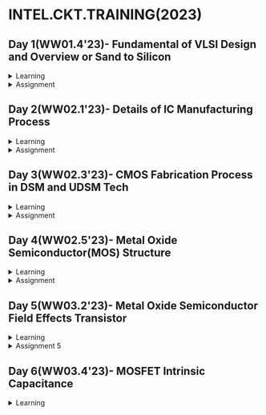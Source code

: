 # INTEL.CKT.TRAINING(2023)

## Day 1(WW01.4'23)- Fundamental of VLSI Design and Overview or Sand to Silicon

 <details>
<summary>Learning</summary>
<br>
 
 ### Intro : Steps to create GITHUB REPO :

1) Register using intel email address
2) Login, create repo and start write-up.


### Analog VLSI CKT Design , Presenter : Prof Santunu Sarangi

1)Basic Unix

2)Analog Design - sch drawing tools

3)Digital - Verilog, EDA,synthesis,etc

4)Book reference : Fundamentals of electric circuit, Charles K.Alexander & Matthew N.O Sadiku


### Fundamental VLSI :Overview of Sand to Silicon

What is VLSI?
1) Motherboard --> Chip --> Waver --> Die
2) Die contain of : 
 - Microcontroller, memory,analog and digital circuit. --> Implemented of VLSI.
3) Good Design must fullfill following requirement :
 - Functionality (Performance, low power)
 - Low Cost
 - Timely execution
 4) Design quality checks :
 - Testability
 - Yield
   What is yield? 
   - percentage of the actual number of chip produced on one wafer.  (number of chip working)
   - % Yield = (good die/ total die) X 100 %
 - Realibility (EOS,ESD,noise,crosstalk,etc)
 
 <br>
</details>

<details>
<summary>Assignment</summary>
<br>

 
<br>
</details>

 ## Day 2(WW02.1'23)- Details of IC Manufacturing Process
 
 <details>
<summary>Learning</summary>
<br>
 
 ### Analog IC Design Process
 1) Electrical Design(Schematic design) :
    - It is a starting to the Analog design, which is designer start with defining the specification of the circuit/schematic.
    - Followed by circuit drawing and verifiying the design using Analog design schematic tools such as Virtuoso,Presto and etc.
    - Besides specifications requirement, robustness of the design can be ensure by reliability test(EOS, Aging,RV,etc).

2) Physical Design(Layout Design) :
   - Process of representing electrical design(schematic) in layout.
   - Start with physical design such as floorplan, placement and routing.
   - Followed by the physical verification - Check LVS, DRC rule.
   - Lastly is parasitic extraction, whereby extracting the layout so that design can be validate with RC parasitic.

3) Test Design :
   - Process of coordinating,planning and implementing the Analog Design performance.
   - Type of test : Functional,Parametric,static, dynamic.
   
4) Flow chart of Analog Design process as below :

![image](https://user-images.githubusercontent.com/122240906/211698970-2c723d32-8229-45f1-b3cd-f2ce3b22ef5e.png)

5) Analog IC Design Process and Relation with CAD and PDK

![image](https://user-images.githubusercontent.com/122240906/211699618-aaeab87b-a51e-4562-bbfc-2aed9ea77a48.png)

6) Keynote : Designer should always design a practical circuit based on the device limit, technology constraints and physical implementations in order to meet the criteria of high performance, low power and low cost. Therefore the understand of layout design is important to minimize the iteration in design process.

 ### CMOS Technology
 
 1) Comparison of BJT and Mosfet :
 ![image](https://user-images.githubusercontent.com/122240906/211700541-34105d9c-b730-4ff7-923b-9d05bfd1c8e0.png)
 

 ### CMOS Fabrication Process 
 
 1) Process steps :
    Wafer Formation(sand to silocon) --> Photolithography --> Well and Channel Formation --> Sio2 Deposition --> Isolation 
    --> Gate Oxide Creation --> Gate and Source/Drain Formations --> Contacts and Metalizations --> Passivation --> Metrology.
    
    
    (a) Wafer Formation
    - wafer cut from boule, cylindrical ingots of single crystal silicon.
    - some amount of impurities added to the melt to provide the crystal.
    - A seed crystal is deep into the melt to initiate crystal growth.
    - Seed gradually withdrawn from the melt and simultaneously rotated.
    - The seed withdrawal and rotation rates determines the diameter of ingot.
        <img width="172" alt="image" src="https://user-images.githubusercontent.com/122240906/212214940-d13af078-c3f8-4ea1-8dc3-7fc2f2c47825.png">
        <img width="415" alt="image" src="https://user-images.githubusercontent.com/122240906/212215077-b5d40c15-8944-4692-9339-b91157748812.png">
    
    (b) Photolithography
       - patterning process.
       - wafer coated by the photoresist and subjected to selectiv illumination through the photomask.
       - photomask is constucted with chromium.
       - used UV light to expose- the photorist.
       <img width="218" alt="image" src="https://user-images.githubusercontent.com/122240906/212219497-5ec17755-ee07-48a0-85dc-3ebb57cb4a30.png">

    (c) Well and Channel Formation
    - Nwell : pmos bule in a n-well, nmos place in p substrate.
    - Pwell : nmos bule in a p-well, pmos place in  n substrate.
    - Twin well : emergence of nwell process.
    - Triple well : provide isolation between analog and digital blocks in mixed signal chips. used to isolate high density dynamic memory for logic.

    (d) Silicon Dioxide(Sio2)
    - Oxidation achived by heating the silicon wavef in oxidizing atmostphere.

    (e) Isolation
    - to avoid interaction between devices.
    - form thick oxide by LOCOS process - Local Oxidation of Silicon
        
    (f) Gate Oxide
    - Form gate oxide for transistor. 
    - gate also consist thin gate layer oxide.

     (g) Gate and Source/Drain Formations.
     - Grow gate oxide to accommodate gate/drain/source --> deposit polysilicon --> patter polysilicon --> etch exposed gate oxide --> implant pMos/nMOS source&drain region.

     (h) Contact and Metallization
     - Make contact cut to source/drain/gate according to contact mask.-hole etched in dielectric after source/drain formation.
     - make from alluminium, copper or tungsten.

     (i) Passivation
     - Final process is adding a protectiove glass layer.
     - to prevent ingress of contaminants.
      
      (j) Metrology
      - Measurement process to give feedback to manufacturing process.
<br>
</details>

<details>
<summary>Assignment</summary>
<br>
 
 ## <img width="379" alt="image" src="https://user-images.githubusercontent.com/122240906/212737597-cb40cd6a-26eb-4525-b526-a4f8febef521.png">
 
 ## <img width="284" alt="image" src="https://user-images.githubusercontent.com/122240906/212738470-6e9a5dc0-7ba3-467c-be5c-ec7864042ddf.png">
 
 ## <img width="345" alt="image" src="https://user-images.githubusercontent.com/122240906/212739386-e25bff7c-97bc-467f-9e49-60d50b17111b.png">
 
 ## <img width="296" alt="image" src="https://user-images.githubusercontent.com/122240906/212740097-1eec28ad-51c9-4eba-acd0-15f2776851d3.png">
 
 ## <img width="283" alt="image" src="https://user-images.githubusercontent.com/122240906/212741235-53e5feb2-bf8e-4cee-96f7-ca28bb8c090c.png">
 
 ## <img width="301" alt="image" src="https://user-images.githubusercontent.com/122240906/212742089-a2f2343a-2ef3-42a2-868e-fed0283b35e7.png">
 
 ## <img width="271" alt="image" src="https://user-images.githubusercontent.com/122240906/212742643-05948b4c-d9e2-46db-82fe-2d06b29ac3b3.png">
 
 ## <img width="319" alt="image" src="https://user-images.githubusercontent.com/122240906/212743020-ebab4270-dd57-44b7-887d-139c0c14534d.png">
 

<br>
</details>

 ## Day 3(WW02.3'23)- CMOS Fabrication Process in DSM and UDSM Tech
 
<details>
<summary>Learning</summary>
 <br>
 
 ### Submicron CMOS Process
 
 Disadvantages :
 - pn junction usage, to isolate transistor becomes impractical as transistor size decrease.
 - LOCOS disadvantage; bird's beak effect, the surface area loss to this encroachment.
 - LOCOS advantage; simple flow, high oxide quality due to LOCOS structure thermally grown.
 <img width="230" alt="image" src="https://user-images.githubusercontent.com/122240906/212546268-fd095a42-b0ae-415b-8110-8f77ff25f676.png">
 

  ### Sallow Trench Isolation (STI) Process
  
  - Preffered isolation process for deep-submicron process --> No Bird's beak(reduced active to active spacing).
  - Much suitable for the increase density in small area.
  - Disadvantages : a lot of process steps.
  
  <img width="248" alt="image" src="https://user-images.githubusercontent.com/122240906/212547601-465f2e9a-49bd-49a6-9882-4aa22e381faa.png">

   
  ### Deep Submicron (DSM) and Ultra Deep Submicron(UDSM) CMOS Technology
  
 - Type of resistor in DSM CMOS Technology.
 <img width="476" alt="image" src="https://user-images.githubusercontent.com/122240906/212549423-199d416a-bb3c-4340-abee-d252582c85ae.png">

 - Type of capacitor in DSM CMOS Technology.
 <img width="542" alt="image" src="https://user-images.githubusercontent.com/122240906/212549447-1b9c71f8-cc40-4eb4-b3ac-4baca19d7ebe.png">

- DSM Fabrication Process

<img width="439" alt="image" src="https://user-images.githubusercontent.com/122240906/212549198-38427377-ee5b-47b9-86b8-7dcebab5f13e.png">
 
- DSM vs UDSM
<img width="666" alt="image" src="https://user-images.githubusercontent.com/122240906/212550430-ebb41b06-4d04-464f-b5be-ba36f13f702d.png">

<br>
</details>

<details>
<summary>Assignment</summary>
<br>
 

1. List the five basic MOS fabrication processing steps and give the purpose or function
of each step.
 
 
   (a)	Photolithography – pattern setting
 
   (b)	Implantation – add dopants to silicon
 
   (c)	Deposition – add new layers(metals,oxides)
 
   (d)	Etching – take away sections of layers
 
   (e)	Oxidation – for gate oxides, need native oxides

 
 2. What is the difference between positive and negative photoresist and how is photoresist
used?
 
    Photoresist is a light-sensitive material used in several processes such as photolithography and photoengraving, to form a patterned coating on a surface.

    Positive photoresist : light will weaken the resist, and create a hole. the portion of the photoresist that is exposed to light becomes soluble to the photoresist developer. The unexposed portion of the photoresist remains insoluble to the photoresist developer.

    Negative photoresist : light will toughen the resist and create an etch resistant mask.  the portion of the photoresist that is exposed to light becomes insoluble to the photoresist developer. The unexposed portion of the photoresist is dissolved by the photoresist developer.

3. Sketch the approximate cross sectional view of a NMOS transistor in a p-substrate.
   Identify each region and identify the connections at the top surface of the integrated
   circuit for the source, drain, gate and bulk/substrate.
 
   ![image](https://user-images.githubusercontent.com/122240906/212733659-e12d7c1e-201b-4f8a-94a4-9b6ab883863a.png)

4. Consider a mask that is opaque everywhere except for a transparent circle in the center.
   Metal is deposited on a substrate followed by an application of negative photoresist
   which is patterned with the mask described. After exposure, developing, and
   subsequent etching, what will remain?
 
   A coating where the mask placed.

5. What is the difference between submicron, deep submicron and ultra-deep submicron
process?
 
  ![image](https://user-images.githubusercontent.com/122240906/212733689-259d4903-d3c6-4818-9156-7b9562de924b.png)

6. What are the advantages of ultra-deep submicron process over deep submicron process.
 
   -Small length size
 
   - low cutoff current
 
   - high cutoff frequency, more speed

7. What is the difference between LOCOS and STI process?
 
   The difference of STI process compared to LOCOS is that a shallow trench is etched into the silicon substrate. Therefore, STI is best for the device isolation process compared to LOCOS.

8. Why for body connection a heavily doped n+ or p+ is used?

9. What is use of silicide and poolside
 
   Silicide and Polycide is used to minimize parasitic resistance, polycide( silicide on polysilicon), silicide(self aligned silicide) on source-drain
 
   Siliside :
   - To form electrical contacts between the semiconductor device and the supporting interconnect structure.
   - Silicide (compound of silicon with metal) is formed on gates (polysilicon), sources and drains (Si wafer) as three MOS transistor electrodes in order to     reduce contact resistance to metal wiring layers.
   - Silicide formation has the effect of lowering the resistance of each electrode, ability to withstand high temperature, oxidizing ambients and good contact to other materials.

10. Which process steps used for control threshold voltage and punch-through effect?
 
    Threshold voltage can be controlled by adjusting the oxide thickness and channel length during oxidation(gate oxide) steps. 

11. Draw a top view, front view and 3D view of a CMOS inverter and annotate the length
and width of both PMOS and NMOS transistor.
 
    ![image](https://user-images.githubusercontent.com/122240906/212733727-701a70ab-c0e0-4fd0-945e-8fc42bf5937d.png)


12. Why sidewall spacer are used in DSM technology?
 
    To insulate the drain and source metal contacts from the gate of the transistor.

13. What are the advantages of Deep N-well technology over n-well technology?
 
    Reduce noise coupling between sensitive analog areas and more noisy digital regions in mixed-signal designs

14. What is passivation layer?
 
    Passivation layer or passivation layers are formed to protect the internal semiconductor devices after the completion of metallization. The passivation layers are typically formed with deposition of an oxide layer and a nitride layer.

15. What is Bird’s beak in LOCOS process and what is the impact on the transistor
performance?
 
    Bird Beak is an active to active spacing.
 
    Bird beak causing the surface area loss to this encroachment.

 
<br>
</details>

 ## Day 4(WW02.5'23)- Metal Oxide Semiconductor(MOS) Structure
 
<details>
<summary>Learning</summary>
<br>
 
  ### Metal Oxide Semiconductor(MOS) Device Structure
  
 - MOS junction - A capacitor
                - No current-voltage relationship, on capacitor-voltage relationship.

<img width="157" alt="image" src="https://user-images.githubusercontent.com/122240906/212551398-9b7349ed-0a32-4dcb-99f5-e4b7d3e06128.png">

### Metal Oxide Semiconductor(MOS) Fabrication

- Process to create SiO2 on top of silicon, called Oxidation.
- Process to deposit poly-silicon on top of SiO2 called Metallization.

### Ideal MOS Junction or Capacitor

 - No charge in the device if V=0
 - Substrate is uniformly doped.
 - All charge is 0 (Interface charge, Trapped charge, Fixed charge, mobile charge, etc..)
 <img width="256" alt="image" src="https://user-images.githubusercontent.com/122240906/212551717-4dd1b5a6-e029-4c2c-aa53-95a7c4d78dc1.png">
 - 4 condition in ideal case: 

 (1) Accumulation Mode (v<0)
  - Accumulation occurs when voltage applied less than the flatband voltage.
  - The negative charge on the gate attracts holes from the substrate to the oxide-semiconductor interface.
  - Pile of majority carrier at the interface.
  - Charge at the surface directly proportional to voltage
<img width="224" alt="image" src="https://user-images.githubusercontent.com/122240906/212552359-49da06c0-d23e-4c0f-b561-d24501d73f9e.png">

(2)  Depletion Mode ( V > 0)
  -  More positive voltage than the flatband voltage is applied, a negative charge builds up in the semiconductor
  -  The depletion layer width further increases with increasing gate voltage.
 
 (3) Strong Inversion Mode (V > and equal Vt)
  - at Vt, channel form at the surface of semiconductor due to inversion charges.
  - Before Vt, charge come from negatively charged ionized acceptors.
  - After Vt, more charge comes from electron rather that depleting the holes.
  - More negetive charge required for semiconductor is comes from the mobile electron.
  - this negetive charge emerged to the oxide-semiconductor interface, this charge is due to minority carriers, so called inversion layer.
  
 (4) Flatband
  - Refers to fact that the energy band diagram of the semiconductor is flat, which implies that no charge exists in the semiconductor.
  
### C-V Characteristic of MOS Structure

<img width="349" alt="image" src="https://user-images.githubusercontent.com/122240906/212553498-ca33966c-27fa-4fa7-b9d0-f41e2a3b68eb.png">

 

<br>
</details>

<details>
<summary>Assignment</summary>
<br>
 
1. The main differences between ideal and real MOS structure :

2. The different modes of operation in a MOS junction : 

   ![image](https://user-images.githubusercontent.com/122240906/217449365-2612ff97-2f39-4d17-9493-b83f6a6d6f97.png)

 
3. The difference between weak inversion and strong inversion of a MOS junction :
 
   ![image](https://user-images.githubusercontent.com/122240906/217450185-4704bb1b-8156-45ea-ae78-83fbc0b43888.png)

4. What is Metal-to-semiconductor work function : 

   ![image](https://user-images.githubusercontent.com/122240906/217453220-39cd78e0-fe18-462f-bea1-8fe001a0882f.png)
 
 5. For a heavily n-doped poly-silicon metal and a p-substrate semiconductor, what will be the metal-to-semiconductor work function? Positive or negative?
   
   Positive
 
 6. For a heavily p-doped poly-silicon metal and a n-substrate semiconductor, what will be the metal-to-semiconductor work function? Positive or negative?
 
   Negative
 
 7. What is threshold voltage of a MOS junction? Express threshold voltage for a non-ideal MOS junction.
 
   ![image](https://user-images.githubusercontent.com/122240906/217455996-2320d69a-0231-4a41-b024-37a1014f6813.png) 
 
 8. If the oxide (SiO2) increases for a MOS structure, the threshold voltage will increase or decrease?
     
    Threshold voltage of MOS increases as the thickness of oxide layer increases.
 
 9. Instead of a lightly doped p-substrate, if you use a heavily doped p-substrate in a MOS structure then what will be the change in threshold voltage? Will it   increase or decrease?

     Threshold voltage will decreased with the increase of lightly doped.
 
 10. Describe, why MOS capacitance stay minimum at very high frequency and back to high value at low frequency.

     The higher frequency has high resistivity, which inactive the minority carriers rapidly at the interface between oxide and semiconductor.
     Majority carriers, minority carriers, and interface states contribute to the MOS or MOSFET capacitance. Majority carriers can follow very high frequencies, but      the minority carriers and a part of the interface states cannot follow high frequencies. This is why the contribution to capacitance from the interface states        will be absent at high frequencies and also from the minority carriers in the MOS capacitor.
 
<br>
</details>
  
## Day 5(WW03.2'23)- Metal Oxide Semiconductor Field Effects Transistor
 
<details>
<summary>Learning</summary>
<br>
 
- The metal–oxide–semiconductor field-effect transistor (MOSFET) is a type of field-effect transistor (FET), most commonly fabricated by the controlled oxidation of silicon.
 
- MOSFETs are electronic devices used to switch or amplify voltages in circuits. It is a voltage controlled device and is constructed by three terminals.
 
 ![image](https://user-images.githubusercontent.com/122240906/217462067-21b2e9b5-0cf7-4dc4-8a18-ed0a969659ab.png)

 
  ### MOSFET Operations
 
 For an enhancement-mode, n-channel MOSFET, the three operational modes are:
   (1) Cutoff, subthreshold, and weak-inversion mode.
   (2) Triode mode or linear region (also known as the ohmic mode.
   (3) Saturation or active mode.
 
   #### MOSFET Operations
 
   ![image](https://user-images.githubusercontent.com/122240906/217466053-ac1a5bac-3076-49bc-9b1f-4c74d2e98c69.png)

 Formula to calculate current :
 
 (N-Channel) :
 
 ![image](https://user-images.githubusercontent.com/122240906/217464076-6960f587-52d7-4b76-b4a6-81848f737267.png)
 
 MOSFET Channel Profile :
 
   ![image](https://user-images.githubusercontent.com/122240906/217464364-f6e5a73b-be19-4d1a-8069-1bc289222d03.png)
 
  (P-Channel) :
 
 ![image](https://user-images.githubusercontent.com/122240906/217466267-aa64ad39-2f83-43cd-99ac-2b792bf0bb44.png)
 
 
  #### ID-VGS Characteristics

   <img width="337" alt="image" src="https://user-images.githubusercontent.com/122240906/217467208-2d073135-f9e4-4e66-aca8-9026409221c6.png">

   <img width="328" alt="image" src="https://user-images.githubusercontent.com/122240906/217468144-064fb8b6-4a40-482e-8074-dbbb41843e12.png">

   #### ID-VGS Characteristics with body bias
 
   <img width="334" alt="image" src="https://user-images.githubusercontent.com/122240906/217467383-1442070f-0511-462e-8f50-f8e59dbfd3e3.png">

  - Body bias is the voltage at which the body terminal (4th terminal of mos) is connected. Body effect occurs when body or substrate of transistor is not biased at same level as that of source. 
  - Forward body bias scales down the threshold voltage and reverse body bias increases the threshold voltage.
 
 #### ID-VDS Characteristics: Channel Length Modulation

 <img width="347" alt="image" src="https://user-images.githubusercontent.com/122240906/217468742-83c1778e-8fd6-4107-a199-d85ef98f952c.png">

 
 - In a MOSFET operating in the saturation region, the channel length modulation effect causes a decrease in the output resistance.
 - For a MOSFET operating in saturation region the channel length modulation effect causes a decrease in output resistance. The drain characteristics becomes less flat. If we consider channel modulation, the value of Rd will be always less than infinity. So, channel length modulation decreases the output resistance.
 
 <br>
</details>

<details>
<summary>Assignment 5</summary>
<br>
 
 - N/A

<br>
</details>
  
## Day 6(WW03.4'23)- MOSFET Intrinsic Capacitance
 
<details>
<summary>Learning</summary>
<br>
 

 
 
 
 
